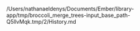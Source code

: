/Users/nathanaeldenys/Documents/Ember/library-app/tmp/broccoli_merge_trees-input_base_path-Q5llvMqk.tmp/2/History.md